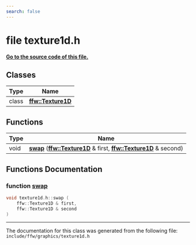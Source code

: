 ```yaml
---
search: false
---
```


# file texture1d.h

**[Go to the source code of this file.](texture1d_8h_source.md)**
## Classes

|Type|Name|
|-----|-----|
|class|[**ffw::Texture1D**](classffw_1_1_texture1_d.md)|


## Functions

|Type|Name|
|-----|-----|
|void|[**swap**](texture1d_8h.md#1a213639f4e21b22bb445545823f9310bd) (**[ffw::Texture1D](classffw_1_1_texture1_d.md)** & first, **[ffw::Texture1D](classffw_1_1_texture1_d.md)** & second) |


## Functions Documentation

### function <a id="1a213639f4e21b22bb445545823f9310bd" href="#1a213639f4e21b22bb445545823f9310bd">swap</a>

```cpp
void texture1d.h::swap (
    ffw::Texture1D & first,
    ffw::Texture1D & second
)
```





----------------------------------------
The documentation for this class was generated from the following file: `include/ffw/graphics/texture1d.h`
